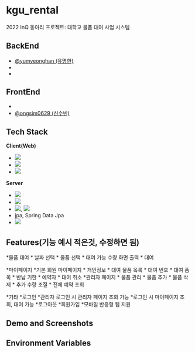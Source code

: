 # kgu_rental
2022 InQ 동아리 프로젝트: 대학교 물품 대여 사업 시스템 

## BackEnd
- [@yumyeonghan (유명한)](https://github.com/yumyeonghan)
-
- 
## FrontEnd
- 
- [@ongsim0629 (신수빈)](https://github.com/ongsim0629)

## Tech Stack

**Client(Web)**
  - <img src="https://img.shields.io/badge/Html-E34F26?style=flat-square&logo=HTML5&logoColor=white"/>
  - <img src="https://img.shields.io/badge/Css-1572B6?style=flat-square&logo=CSS3&logoColor=white"/>
  - <img src="https://img.shields.io/badge/Java Script-F7DF1E?style=flat-square&logo=JavaScript&logoColor=white">
**Server**
  - <img src="https://img.shields.io/badge/Java-007396?style=flat-square&logo=java&logoColor=white"/>
  - <img src="https://img.shields.io/badge/Thymeleaf-005F0F?style=flat-square&logo=Thymeleaf&logoColor=white"/>
  - <img src="https://img.shields.io/badge/Spring-6DB33F?style=flat-square&logo=Spring&logoColor=white"/>, <img src="https://img.shields.io/badge/Spring Boot-6DB33F?style=flat-square&logo=Spring Boot&logoColor=white"/>
  - jpa, Spring Data Jpa
  - <img src="https://img.shields.io/badge/MySQL-4479A1?style=flat-square&logo=MySQL&logoColor=white"/>

## Features(기능 예시 적은것, 수정하면 됨)
*물품 대여
    * 날짜 선택
    * 물품 선택
    * 대여 가능 수량 화면 출력
    * 대여
    
*마이페이지
    *기본 회원 마이페이지
      * 개인정보
      * 대여 물품 목록
        * 대여 번호
        * 대여 품목
        * 반납 기한
        * 예약자
        * 대여 취소
    *관리자 페이지
      * 물품 관리
        * 물품 추가
        * 물품 삭제
      * 추가 수량 조절
      * 전체 예약 조회
    
*기타
  *로그인
    *관리자 로그인 시 관리자 페이지 조회 가능
    *로그인 시 마이페이지 조회, 대여 가능
*로그아웃
*회원가입
*모바일 반응형 웹 지원

## Demo and Screenshots

## Environment Variables
